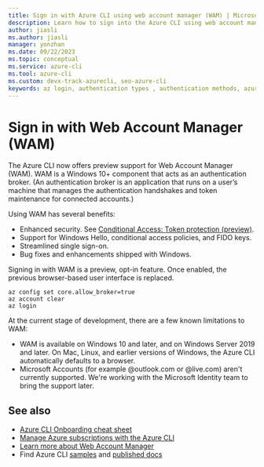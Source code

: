 ```yaml
---
title: Sign in with Azure CLI using web account manager (WAM) | Microsoft Docs
description: Learn how to sign into the Azure CLI using web account manager (WAM)
author: jiasli
ms.author: jiasli
manager: yonzhan
ms.date: 09/22/2023
ms.topic: conceptual
ms.service: azure-cli
ms.tool: azure-cli
ms.custom: devx-track-azurecli, seo-azure-cli
keywords: az login, authentication types , authentication methods, azure, cli login, az login powershell, cli login, sign in 
---
```


# Sign in with Web Account Manager (WAM)

The Azure CLI now offers preview support for Web Account Manager (WAM). WAM is a Windows 10+ component that acts as an authentication broker. (An authentication broker is an application that runs on a user’s machine that manages the authentication handshakes and token maintenance for connected accounts.)

Using WAM has several benefits:

* Enhanced security. See [Conditional Access: Token protection (preview)](/azure/active-directory/conditional-access/concept-token-protection).
* Support for Windows Hello, conditional access policies, and FIDO keys.
* Streamlined single sign-on.
* Bug fixes and enhancements shipped with Windows.

Signing in with WAM is a preview, opt-in feature. Once enabled, the previous browser-based user interface is replaced.

```azurecli-interactive
az config set core.allow_broker=true
az account clear
az login
```

At the current stage of development, there are a few known limitations to WAM:

* WAM is available on Windows 10 and later, and on Windows Server 2019 and later. On Mac, Linux, and earlier versions of Windows, the Azure CLI automatically defaults to a browser.  
* Microsoft Accounts (for example @outlook.com or @live.com) aren't currently supported. We're working with the Microsoft Identity team to bring the support later.

## See also

* [Azure CLI Onboarding cheat sheet](./cheat-sheet-onboarding.md)
* [Manage Azure subscriptions with the Azure CLI](./manage-azure-subscriptions-azure-cli.md)
* [Learn more about Web Account Manager](/windows/uwp/security/web-account-manager)
* Find Azure CLI [samples](./samples-index.md) and [published docs](./reference-docs-index.md)
